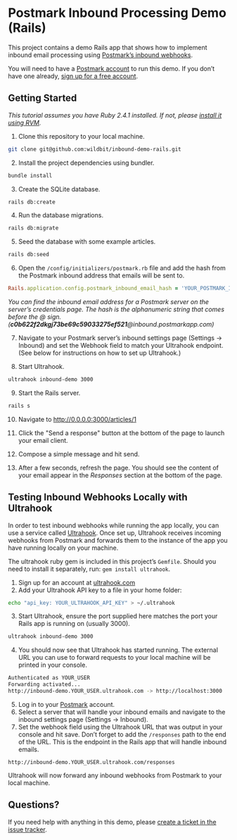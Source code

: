 # Postmark Inbound Processing Demo (Rails)

This project contains a demo Rails app that shows how to implement inbound email processing using [Postmark’s inbound webhooks](https://postmarkapp.com/why/inbound).

You will need to have a [Postmark account](https://postmarkapp.com) to run this demo. If you don’t have one already, [sign up for a free account](https://account.postmarkapp.com/sign_up).

## Getting Started

_This tutorial assumes you have Ruby 2.4.1 installed. If not, please [install it using RVM](https://rvm.io)._

1. Clone this repository to your local machine.

```bash
git clone git@github.com:wildbit/inbound-demo-rails.git
```

2. Install the project dependencies using bundler.

```bash
bundle install
```

3. Create the SQLite database.

```bash
rails db:create
```

4. Run the database migrations.

```bash
rails db:migrate
```

5. Seed the database with some example articles.

```bash
rails db:seed
```

6. Open the `/config/initializers/postmark.rb` file and add the hash from the Postmark inbound address that emails will be sent to.

```rb
Rails.application.config.postmark_inbound_email_hash = 'YOUR_POSTMARK_INBOUND_EMAIL_ADDRESS_HASH'
```

_You can find the inbound email address for a Postmark server on the server’s credentials page. The hash is the alphanumeric string that comes before the @ sign. (**c0b622f2dkgj73be69c59033275ef521**@inbound.postmarkapp.com)_

7. Navigate to your Postmark server’s inbound settings page (Settings → Inbound) and set the Webhook field to match your Ultrahook endpoint. (See below for instructions on how to set up Ultrahook.)

8. Start Ultrahook.

```bash
ultrahook inbound-demo 3000
```

9. Start the Rails server.

```bash
rails s
```

10. Navigate to <http://0.0.0.0:3000/articles/1>

11. Click the "Send a response" button at the bottom of the page to launch your email client.

12. Compose a simple message and hit send.

13. After a few seconds, refresh the page. You should see the content of your email appear in the _Responses_ section at the bottom of the page.


## Testing Inbound Webhooks Locally with Ultrahook
In order to test inbound webhooks while running the app locally, you can use a service called [Ultrahook](http://www.ultrahook.com). Once set up, Ultrahook receives incoming webhooks from Postmark and forwards them to the instance of the app you have running locally on your machine.

The ultrahook ruby gem is included in this project’s `Gemfile`. Should you need to install it separately, run: `gem install ultrahook`. 

1. Sign up for an account at [ultrahook.com](http://www.ultrahook.com)
2. Add your Ultrahook API key to a file in your home folder:
```bash
echo "api_key: YOUR_ULTRAHOOK_API_KEY" > ~/.ultrahook
```
3. Start Ultrahook, ensure the port supplied here matches the port your Rails app is running on (usually 3000).
```bash
ultrahook inbound-demo 3000
```
4. You should now see that Ultrahook has started running. The external URL you can use to forward requests to your local machine will be printed in your console.
```bash
Authenticated as YOUR_USER
Forwarding activated...
http://inbound-demo.YOUR_USER.ultrahook.com -> http://localhost:3000
```
5. Log in to your [Postmark](https://account.postmarkapp.com) account.
6. Select a server that will handle your inbound emails and navigate to the inbound settings page (Settings → Inbound).
7. Set the webhook field using the Ultrahook URL that was output in your console and hit save. Don’t forget to add the `/responses` path to the end of the URL. This is the endpoint in the Rails app that will handle inbound emails.
```
http://inbound-demo.YOUR_USER.ultrahook.com/responses
```

Ultrahook will now forward any inbound webhooks from Postmark to your local machine.

## Questions?

If you need help with anything in this demo, please [create a ticket in the issue tracker](https://github.com/wildbit/inbound-demo-rails/issues/new).
